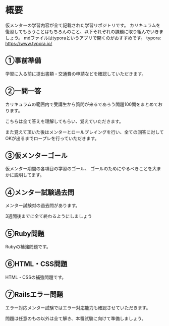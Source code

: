 # 概要
仮メンターの学習内容が全て記載された学習リポジトリです。
カリキュラムを復習してもらうことはもちろんのこと、以下それぞれの課題に取り組んでいきましょう。
mdファイルはtyporaというアプリで開くのがおすすめです。
typora:
https://www.typora.io/

## ①事前準備
学習に入る前に提出書類・交通費の申請などを確認していただきます。

## ②一問一答
カリキュラムの範囲内で受講生から質問が来るであろう問題100問をまとめております。

こちらは全て答えを理解してもらい、覚えていただきます。

また覚えて頂いた後はメンターとロールプレイングを行い、全ての回答に対してOKが出るまでロープレを行っていただきます。

## ③仮メンターゴール
仮メンター期間の各項目の学習のゴール、
ゴールのためにやるべきことを大まかに説明してます。

## ④メンター試験過去問
メンター試験対の過去問があります。

3週間後までに全て終わるようにしましょう

## ⑤Ruby問題
Rubyの補強問題です。

## ⑥HTML・CSS問題
HTML・CSSの補強問題です。

## ⑦Railsエラー問題
エラー対応メンター試験ではエラー対応能力も確認させていただきます。

問題は任意のもの以外は全て解き、本番試験に向けて準備しましょう。
